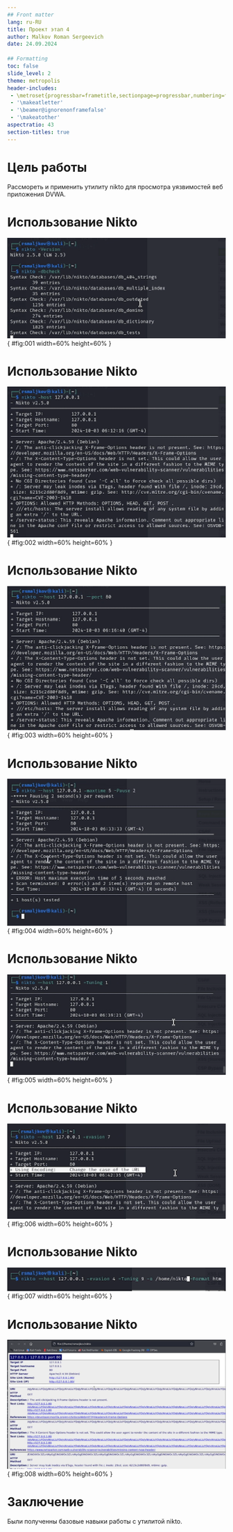 ```yaml
---
## Front matter
lang: ru-RU
title: Проект этап 4
author: Malkov Roman Sergeevich
date: 24.09.2024

## Formatting
toc: false
slide_level: 2
theme: metropolis
header-includes: 
 - \metroset{progressbar=frametitle,sectionpage=progressbar,numbering=fraction}
 - '\makeatletter'
 - '\beamer@ignorenonframefalse'
 - '\makeatother'
aspectratio: 43
section-titles: true
---
```


# Цель работы

Рассмореть и применить утилиту nikto для просмотра уязвимостей веб приложения DVWA.

# Использование Nikto

![Проверка](Screens/Screenshot_1.PNG){ #fig:001 width=60% height=60% }

# Использование Nikto

![сканирование DVWA](Screens/Screenshot_2.PNG){ #fig:002 width=60% height=60% }

# Использование Nikto

![сканирование с указанием порта](Screens/Screenshot_3.PNG){ #fig:003 width=60% height=60% }

# Использование Nikto

![сканирования с maxtime и Pause](Screens/Screenshot_4.PNG){ #fig:004 width=60% height=60% }

# Использование Nikto

![сканирование с Tuning](Screens/Screenshot_5.PNG){ #fig:005 width=60% height=60% }

# Использование Nikto

![сканирование с evasion](Screens/Screenshot_6.PNG){ #fig:006 width=60% height=60% }

# Использование Nikto

![Сохраним отчет](Screens/Screenshot_7.PNG){ #fig:007 width=60% height=60% }

# Использование Nikto

![Отчет](Screens/Screenshot_8.PNG){ #fig:008 width=60% height=60% }

# Заключение

Были полученны базовые навыки работы с утилитой nikto.